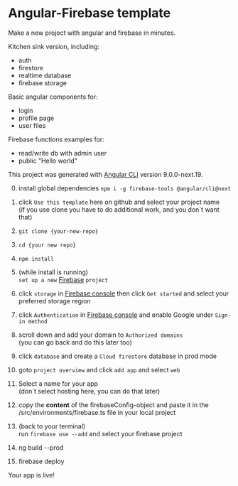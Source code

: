 # Angular-Firebase template

Make a new project with angular and firebase in minutes.

Kitchen sink version, including:  
  * auth
  * firestore
  * realtime database
  * firebase storage

Basic angular components for:
  * login
  * profile page
  * user files

Firebase functions examples for:  
  * read/write db with admin user
  * public "Hello world"

This project was generated with [Angular CLI](https://github.com/angular/angular-cli) version 9.0.0-next.19.

0. install global dependencies `npm i -g firebase-tools @angular/cli@next`

0. click `Use this template` here on github and select your project name  
(if you use clone you have to do additional work, and you don´t want that)

0. `git clone {your-new-repo}`

0. `cd {your new repo}`

0. `npm install`

0. (while install is running)  
 `set up a new` [Firebase](https://console.firebase.google.com/) `project`  

0. click `storage` in [Firebase console](https://console.firebase.google.com/) then click `Get started` and select your preferred storage region

0. click `Authentication` in [Firebase console](https://console.firebase.google.com/) and enable Google under `Sign-in method`

0. scroll down and add your domain to `Authorized domains`  
(you can go back and do this later too)

0. click `database` and create a `Cloud firestore` database in prod mode

0. goto `project overview` and click `add app` and select `web`

0. Select a name for your app  
(don´t select hosting here, you can do that later)

0. copy the __content__ of the firebaseConfig-object and paste it in the /src/environments/firebase.ts file in your local project

0. (back to your terminal)  
run `firebase use --add` and select your firebase project

0. ng build --prod

0. firebase deploy

Your app is live!
